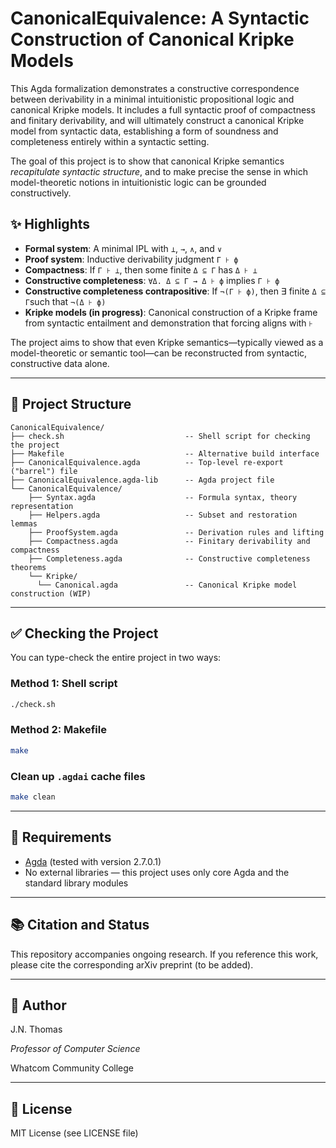 # CanonicalEquivalence: A Syntactic Construction of Canonical Kripke Models

This Agda formalization demonstrates a constructive correspondence between derivability in a minimal intuitionistic propositional logic and canonical Kripke models. It includes a full syntactic proof of compactness and finitary derivability, and will ultimately construct a canonical Kripke model from syntactic data, establishing a form of soundness and completeness entirely within a syntactic setting.

The goal of this project is to show that canonical Kripke semantics *recapitulate syntactic structure*, and to make precise the sense in which model-theoretic notions in intuitionistic logic can be grounded constructively.

## ✨ Highlights

* **Formal system**: A minimal IPL with `⊥`, `→`, `∧`, and `∨`
* **Proof system**: Inductive derivability judgment `Γ ⊦ ϕ`
* **Compactness**: If `Γ ⊦ ⊥`, then some finite `Δ ⊆ Γ` has `Δ ⊦ ⊥`
* **Constructive completeness**: `∀Δ. Δ ⊆ Γ → Δ ⊦ ϕ` implies `Γ ⊦ ϕ`
* **Constructive completeness contrapositive**: If `¬(Γ ⊦ ϕ)`, then ∃ finite `Δ ⊆ Γ`such that `¬(Δ ⊦ ϕ)`
* **Kripke models (in progress)**: Canonical construction of a Kripke frame from syntactic entailment and demonstration that forcing aligns with `⊦`

The project aims to show that even Kripke semantics—typically viewed as a model-theoretic or semantic tool—can be reconstructed from syntactic, constructive data alone.

---

## 📂 Project Structure

```
CanonicalEquivalence/
├── check.sh                           -- Shell script for checking the project
├── Makefile                           -- Alternative build interface
├── CanonicalEquivalence.agda          -- Top-level re-export ("barrel") file
├── CanonicalEquivalence.agda-lib      -- Agda project file
└── CanonicalEquivalence/
    ├── Syntax.agda                    -- Formula syntax, theory representation
    ├── Helpers.agda                   -- Subset and restoration lemmas
    ├── ProofSystem.agda               -- Derivation rules and lifting
    ├── Compactness.agda               -- Finitary derivability and compactness
    ├── Completeness.agda              -- Constructive completeness theorems
    └── Kripke/
      └── Canonical.agda               -- Canonical Kripke model construction (WIP)
```

---

## ✅ Checking the Project

You can type-check the entire project in two ways:

### Method 1: Shell script

```bash
./check.sh
```

### Method 2: Makefile

```bash
make
```

### Clean up `.agdai` cache files

```bash
make clean
```

---

## 🧠 Requirements

* [Agda](https://agda.readthedocs.io/en/v2.7.0.1/) (tested with version 2.7.0.1)
* No external libraries — this project uses only core Agda and the standard library modules

---

## 📚 Citation and Status

This repository accompanies ongoing research. If you reference this work, please cite the corresponding arXiv preprint (to be added).

---

## 👤 Author

J.N. Thomas

*Professor of Computer Science*

Whatcom Community College

---

## 📜 License

MIT License (see LICENSE file)
